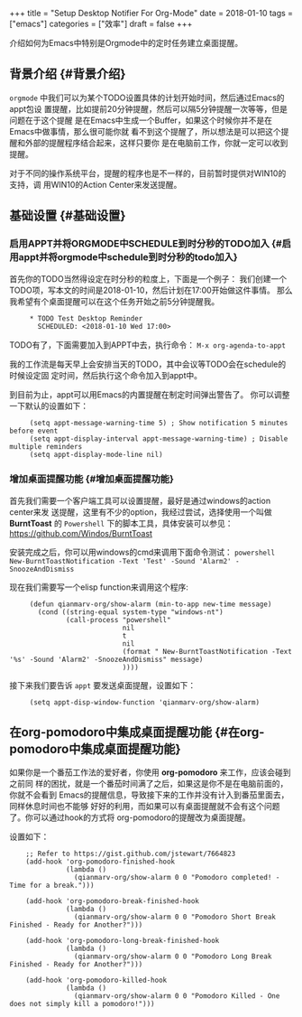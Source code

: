 +++
title = "Setup Desktop Notifier For Org-Mode"
date = 2018-01-10
tags = ["emacs"]
categories = ["效率"]
draft = false
+++

介绍如何为Emacs中特别是Orgmode中的定时任务建立桌面提醒。
<!--more-->


## 背景介绍 {#背景介绍}

`orgmode` 中我们可以为某个TODO设置具体的计划开始时间，然后通过Emacs的appt包设
置提醒，比如提前20分钟提醒，然后可以隔5分钟提醒一次等等，但是问题在于这个提醒
是在Emacs中生成一个Buffer，如果这个时候你并不是在Emacs中做事情，那么很可能你就
看不到这个提醒了，所以想法是可以把这个提醒和外部的提醒程序结合起来，这样只要你
是在电脑前工作，你就一定可以收到提醒。

对于不同的操作系统平台，提醒的程序也是不一样的，目前暂时提供对WIN10的支持，调
用WIN10的Action Center来发送提醒。


## 基础设置 {#基础设置}


### 启用APPT并将ORGMODE中SCHEDULE到时分秒的TODO加入 {#启用appt并将orgmode中schedule到时分秒的todo加入}

首先你的TODO当然得设定在时分秒的粒度上，下面是一个例子：
我们创建一个TODO项，写本文的时间是2018-01-10，然后计划在17:00开始做这件事情。
那么我希望有个桌面提醒可以在这个任务开始之前5分钟提醒我。

```org
     * TODO Test Desktop Reminder
       SCHEDULED: <2018-01-10 Wed 17:00>
```

TODO有了，下面需要加入到APPT中去，执行命令：
`M-x org-agenda-to-appt`

我的工作流是每天早上会安排当天的TODO，其中会议等TODO会在schedule的时候设定固
定时间，然后执行这个命令加入到appt中。

到目前为止，appt可以用Emacs的内置提醒在制定时间弹出警告了。
你可以调整一下默认的设置如下：

```emacs-lisp
     (setq appt-message-warning-time 5) ; Show notification 5 minutes before event
     (setq appt-display-interval appt-message-warning-time) ; Disable multiple reminders
     (setq appt-display-mode-line nil)
```


### 增加桌面提醒功能 {#增加桌面提醒功能}

首先我们需要一个客户端工具可以设置提醒，最好是通过windows的action center来发
送提醒，这里有不少的option，我经过尝试，选择使用一个叫做 **BurntToast** 的
`Powershell` 下的脚本工具，具体安装可以参见：
<https://github.com/Windos/BurntToast>

安装完成之后，你可以用windows的cmd来调用下面命令测试：
`powershell New-BurntToastNotification -Text 'Test' -Sound 'Alarm2' -SnoozeAndDismiss`

现在我们需要写一个elisp function来调用这个程序:

```emacs-lisp
     (defun qianmarv-org/show-alarm (min-to-app new-time message)
       (cond ((string-equal system-type "windows-nt")
              (call-process "powershell"
                            nil
                            t
                            nil
                            (format " New-BurntToastNotification -Text '%s' -Sound 'Alarm2' -SnoozeAndDismiss" message)
                            ))))
```

接下来我们要告诉 `appt` 要发送桌面提醒，设置如下：

```emacs-lisp
     (setq appt-disp-window-function 'qianmarv-org/show-alarm)
```


## 在org-pomodoro中集成桌面提醒功能 {#在org-pomodoro中集成桌面提醒功能}

如果你是一个番茄工作法的爱好者，你使用 **org-pomodoro** 来工作，应该会碰到之前同
样的困扰，就是一个番茄时间满了之后，如果这是你不是在电脑前面的，你就不会看到
Emacs的提醒信息，导致接下来的工作并没有计入到番茄里面去，同样休息时间也不能够
好好的利用，而如果可以有桌面提醒就不会有这个问题了。你可以通过hook的方式将
org-pomodoro的提醒改为桌面提醒。

设置如下：

```emacs-lisp
    ;; Refer to https://gist.github.com/jstewart/7664823
    (add-hook 'org-pomodoro-finished-hook
              (lambda ()
                (qianmarv-org/show-alarm 0 0 "Pomodoro completed! - Time for a break.")))

    (add-hook 'org-pomodoro-break-finished-hook
              (lambda ()
                (qianmarv-org/show-alarm 0 0 "Pomodoro Short Break Finished - Ready for Another?")))

    (add-hook 'org-pomodoro-long-break-finished-hook
              (lambda ()
                (qianmarv-org/show-alarm 0 0 "Pomodoro Long Break Finished - Ready for Another?")))

    (add-hook 'org-pomodoro-killed-hook
              (lambda ()
                (qianmarv-org/show-alarm 0 0 "Pomodoro Killed - One does not simply kill a pomodoro!")))
```
